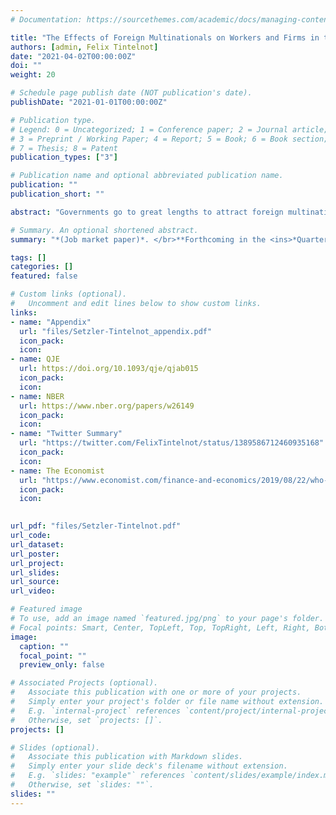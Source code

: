 ```yaml
---
# Documentation: https://sourcethemes.com/academic/docs/managing-content/

title: "The Effects of Foreign Multinationals on Workers and Firms in the United States"
authors: [admin, Felix Tintelnot]
date: "2021-04-02T00:00:00Z"
doi: ""
weight: 20

# Schedule page publish date (NOT publication's date).
publishDate: "2021-01-01T00:00:00Z"

# Publication type.
# Legend: 0 = Uncategorized; 1 = Conference paper; 2 = Journal article;
# 3 = Preprint / Working Paper; 4 = Report; 5 = Book; 6 = Book section;
# 7 = Thesis; 8 = Patent
publication_types: ["3"]

# Publication name and optional abbreviated publication name.
publication: ""
publication_short: ""

abstract: "Governments go to great lengths to attract foreign multinationals because they are thought to raise the wages paid to their employees (direct effects) and to improve outcomes at local domestic firms (indirect effects). We construct the first U.S. employer-employee dataset with foreign ownership information from  tax records to measure these direct and indirect effects.  We find the average direct effect of a foreign multinational firm on its U.S. workers is a 7 percent increase in wages.  This premium is larger for higher skilled workers and for the employees of firms from high GDP per capita countries. We find evidence that it is membership in a multinational production network---instead of foreignness---that generates the foreign firm premium. We leverage the past spatial clustering of foreign-owned firms by country of ownership to identify the indirect effects.  An expansion in the foreign multinational share of commuting zone employment substantially increases the employment, value added, and---for higher earning workers---wages at local domestic-owned firms. Per job created by a foreign multinational, our estimates suggest annual gains of 13,400 USD to the aggregate wages of local incumbents, two-thirds of which are from indirect effects. Our estimates suggest that---via mega-deals for subsidies from local governments---foreign multinationals are able to extract a sizable fraction of the local surplus they generate."

# Summary. An optional shortened abstract.
summary: "*(Job market paper)*. </br>**Forthcoming in the <ins>*Quarterly Journal of Economics*</ins> in August 2021**. </br>My presentations: [NBER Labor Studies](http://conference.nber.org/sched/LSs20), [NBER International](http://conference.nber.org/sched/ITIf19), [EIIT](https://www.freit.org/EIIT/Archives/AgendaEIIT18.pdf), [ASSA](https://www.aeaweb.org/conference/2018/preliminary/2075?q=eNqrVipOLS7OzM8LqSxIVbKqhnGVrAxrawGlCArI), [UEA](http://www.urbaneconomics.org/meetings/virtual2020/info.html), UChicago, Penn State"

tags: []
categories: []
featured: false

# Custom links (optional).
#   Uncomment and edit lines below to show custom links.
links:
- name: "Appendix"
  url: "files/Setzler-Tintelnot_appendix.pdf"
  icon_pack: 
  icon: 
- name: QJE
  url: https://doi.org/10.1093/qje/qjab015
  icon_pack: 
  icon: 
- name: NBER
  url: https://www.nber.org/papers/w26149
  icon_pack: 
  icon: 
- name: "Twitter Summary"
  url: "https://twitter.com/FelixTintelnot/status/1389586712460935168"
  icon_pack: 
  icon: 
- name: The Economist
  url: "https://www.economist.com/finance-and-economics/2019/08/22/who-wins-from-foreign-investment"
  icon_pack: 
  icon: 
  

url_pdf: "files/Setzler-Tintelnot.pdf"
url_code:
url_dataset:
url_poster:
url_project:
url_slides:
url_source:
url_video:

# Featured image
# To use, add an image named `featured.jpg/png` to your page's folder. 
# Focal points: Smart, Center, TopLeft, Top, TopRight, Left, Right, BottomLeft, Bottom, BottomRight.
image:
  caption: ""
  focal_point: ""
  preview_only: false

# Associated Projects (optional).
#   Associate this publication with one or more of your projects.
#   Simply enter your project's folder or file name without extension.
#   E.g. `internal-project` references `content/project/internal-project/index.md`.
#   Otherwise, set `projects: []`.
projects: []

# Slides (optional).
#   Associate this publication with Markdown slides.
#   Simply enter your slide deck's filename without extension.
#   E.g. `slides: "example"` references `content/slides/example/index.md`.
#   Otherwise, set `slides: ""`.
slides: ""
---
```

